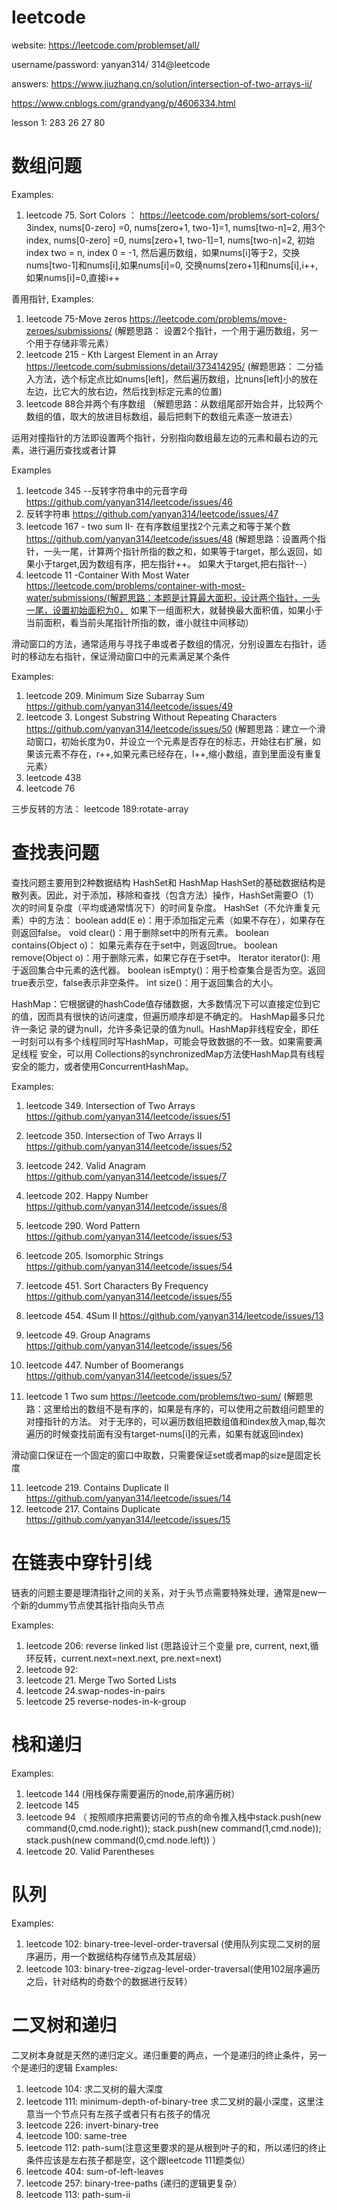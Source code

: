 # leetcode

website: https://leetcode.com/problemset/all/

username/password: yanyan314/ 314@leetcode

answers:
   https://www.jiuzhang.cn/solution/intersection-of-two-arrays-ii/
   
   https://www.cnblogs.com/grandyang/p/4606334.html

   lesson 1: 283 26 27 80
   
   
  # 数组问题
  
  Examples:
  1. leetcode 75. Sort Colors ： https://leetcode.com/problems/sort-colors/   
      3index, nums[0-zero] =0, nums[zero+1, two-1]=1, nums[two-n]=2, 
     用3个index, nums[0-zero] =0, nums[zero+1, two-1]=1, nums[two-n]=2, 初始index two = n, index 0 = -1, 然后遍历数组，如果nums[i]等于2，交换nums[two-1]和nums[i],如果nums[i]=0, 交换nums[zero+1]和nums[i],i++, 如果nums[i]=0,直接i++
     
  善用指针, 
  Examples:
  1. leetcode 75-Move zeros https://leetcode.com/problems/move-zeroes/submissions/ (解题思路： 设置2个指针，一个用于遍历数组，另一个用于存储非零元素）
  2. leetcode 215 - Kth Largest Element in an Array https://leetcode.com/submissions/detail/373414295/ (解题思路： 二分插入方法，选个标定点比如nums[left]，然后遍历数组，比nuns[left]小的放在左边，比它大的放右边，然后找到标定元素的位置)
  3. leetcode 88合并两个有序数组 （解题思路：从数组尾部开始合并，比较两个数组的值，取大的放进目标数组，最后把剩下的数组元素逐一放进去）
  
  运用对撞指针的方法即设置两个指针，分别指向数组最左边的元素和最右边的元素，进行遍历查找或者计算
  
  Examples
  1. leetcode 345 --反转字符串中的元音字母 https://github.com/yanyan314/leetcode/issues/46  
  2. 反转字符串 https://github.com/yanyan314/leetcode/issues/47  
  3. leetcode 167 - two sum II- 在有序数组里找2个元素之和等于某个数 https://github.com/yanyan314/leetcode/issues/48  (解题思路：设置两个指针，一头一尾，计算两个指针所指的数之和，如果等于target，那么返回，如果小于target,因为数组有序，把左指针++。 如果大于target,把右指针--）
  4. leetcode 11 -Container With Most Water https://leetcode.com/problems/container-with-most-water/submissions/(解题思路：本题是计算最大面积，设计两个指针，一头一尾，设置初始面积为0， 如果下一组面积大，就替换最大面积值，如果小于当前面积，看当前头尾指针所指的数，谁小就往中间移动）
  
  
  
  
  滑动窗口的方法，通常适用与寻找子串或者子数组的情况，分别设置左右指针，适时的移动左右指针，保证滑动窗口中的元素满足某个条件
  
  Examples:
  
  1. leetcode 209. Minimum Size Subarray Sum https://github.com/yanyan314/leetcode/issues/49  
  2. leetcode 3. Longest Substring Without Repeating Characters https://github.com/yanyan314/leetcode/issues/50  (解题思路：建立一个滑动窗口，初始长度为0，并设立一个元素是否存在的标志，开始往右扩展，如果该元素不存在，r++,如果元素已经存在，l++,缩小数组，直到里面没有重复元素）
  3. leetcode 438
  4. leetcode 76

  三步反转的方法： leetcode 189:rotate-array
  
  
  
# 查找表问题
   
   查找问题主要用到2种数据结构 HashSet和 HashMap
   HashSet的基础数据结构是散列表。因此，对于添加，移除和查找（包含方法）操作，HashSet需要O（1）次的时间复杂度（平均或通常情况下）的时间复杂度。        HashSet（不允许重复元素）中的方法：
        boolean add(E e)：用于添加指定元素（如果不存在），如果存在则返回false。
        void clear()：用于删除set中的所有元素。
        boolean contains(Object o)： 如果元素存在于set中，则返回true。
        boolean remove(Object o)：用于删除元素，如果它存在于set中。
        Iterator iterator(): 用于返回集合中元素的迭代器。
        boolean isEmpty()：用于检查集合是否为空。返回true表示空，false表示非空条件。
        int size()：用于返回集合的大小。
        
  HashMap：它根据键的hashCode值存储数据，大多数情况下可以直接定位到它的值，因而具有很快的访问速度，但遍历顺序却是不确定的。 HashMap最多只允许一条记           录的键为null，允许多条记录的值为null。HashMap非线程安全，即任一时刻可以有多个线程同时写HashMap，可能会导致数据的不一致。如果需要满足线程           安全，可以用 Collections的synchronizedMap方法使HashMap具有线程安全的能力，或者使用ConcurrentHashMap。
  
  Examples:
  1. leetcode 349. Intersection of Two Arrays  https://github.com/yanyan314/leetcode/issues/51
  2. leetcode 350. Intersection of Two Arrays II https://github.com/yanyan314/leetcode/issues/52
  3. leetcode 242. Valid Anagram https://github.com/yanyan314/leetcode/issues/7
  4. leetcode 202. Happy Number https://github.com/yanyan314/leetcode/issues/8
  5. leetcode 290. Word Pattern https://github.com/yanyan314/leetcode/issues/53
  6. leetcode 205. Isomorphic Strings https://github.com/yanyan314/leetcode/issues/54
  7. leetcode 451. Sort Characters By Frequency https://github.com/yanyan314/leetcode/issues/55
  8. leetcode 454. 4Sum II https://github.com/yanyan314/leetcode/issues/13
  9. leetcode 49. Group Anagrams https://github.com/yanyan314/leetcode/issues/56
  
  10. leetcode 447. Number of Boomerangs https://github.com/yanyan314/leetcode/issues/57
  11. leetcode 1  Two sum https://leetcode.com/problems/two-sum/ (解题思路：这里给出的数组不是有序的，如果是有序的，可以使用之前数组问题里的对撞指针的方法。 对于无序的，可以遍历数组把数组值和index放入map,每次遍历的时候查找前面有没有target-nums[i]的元素，如果有就返回index)
  
  
  滑动窗口保证在一个固定的窗口中取数，只需要保证set或者map的size是固定长度
  
  11. leetcode 219. Contains Duplicate II https://github.com/yanyan314/leetcode/issues/14
  12. leetcode 217. Contains Duplicate https://github.com/yanyan314/leetcode/issues/15
  
  
  # 在链表中穿针引线
  
  链表的问题主要是理清指针之间的关系，对于头节点需要特殊处理，通常是new一个新的dummy节点使其指针指向头节点
  
  Examples:
  1. leetcode 206: reverse linked list (思路设计三个变量 pre, current, next,循环反转，current.next=next.next, pre.next=next)
  2. leetcode 92:
  3. leetcode 21. Merge Two Sorted Lists
  4. leetcode 24.swap-nodes-in-pairs
  5. leetcode 25 reverse-nodes-in-k-group

# 栈和递归
  Examples:
  1. leetcode 144 (用栈保存需要遍历的node,前序遍历树）
  2. leetcode 145
  3. leetcode 94 （ 按照顺序把需要访问的节点的命令推入栈中stack.push(new command(0,cmd.node.right)); stack.push(new command(1,cmd.node)); stack.push(new command(0,cmd.node.left)) ）
  4. leetcode 20. Valid Parentheses

# 队列
 Examples:
  1. leetcode 102: binary-tree-level-order-traversal (使用队列实现二叉树的层序遍历，用一个数据结构存储节点及其层级）
  2. leetcode 103: binary-tree-zigzag-level-order-traversal(使用102层序遍历之后，针对结构的奇数个的数据进行反转）

# 二叉树和递归
  二叉树本身就是天然的递归定义。递归重要的两点，一个是递归的终止条件，另一个是递归的逻辑
  Examples:
  1. leetcode 104: 求二叉树的最大深度
  2. leetcode 111: minimum-depth-of-binary-tree 求二叉树的最小深度，这里注意当一个节点只有左孩子或者只有右孩子的情况
  3. leetcode 226: invert-binary-tree
  4. leetcode 100: same-tree
  5. leetcode 112: path-sum(注意这里要求的是从根到叶子的和，所以递归的终止条件应该是左右孩子都是空，这个跟leetcode 111题类似）
  6. leetcode 404: sum-of-left-leaves
  7. leetcode 257: binary-tree-paths (递归的逻辑更复杂）
  8. leetcode 113: path-sum-ii


  
